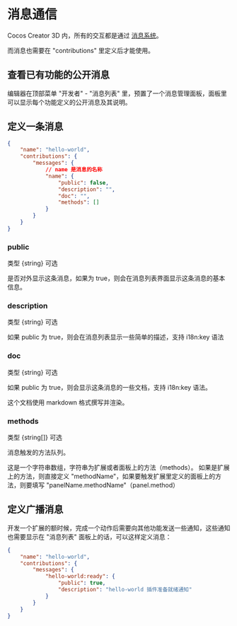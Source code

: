 # 消息通信

Cocos Creator 3D 内，所有的交互都是通过 [消息系统](./messages.md)。

而消息也需要在 "contributions" 里定义后才能使用。

## 查看已有功能的公开消息

编辑器在顶部菜单 "开发者" - "消息列表" 里，预置了一个消息管理面板，面板里可以显示每个功能定义的公开消息及其说明。

## 定义一条消息

```json
{
    "name": "hello-world",
    "contributions": {
        "messages": {
            // name 是消息的名称
            "name": {
                "public": false,
                "description": "",
                "doc": "",
                "methods": []
            }
        }
    }
}
```

### public 

类型 {string} 可选

是否对外显示这条消息，如果为 true，则会在消息列表界面显示这条消息的基本信息。

### description

类型 {string} 可选

如果 public 为 true，则会在消息列表显示一些简单的描述，支持 i18n:key 语法

### doc

类型 {string} 可选

如果 public 为 true，则会显示这条消息的一些文档，支持 i18n:key 语法。

这个文档使用 markdown 格式撰写并渲染。

### methods

类型 {string[]} 可选

消息触发的方法队列。

这是一个字符串数组，字符串为扩展或者面板上的方法（methods）。
如果是扩展上的方法，则直接定义 "methodName"，如果要触发扩展里定义的面板上的方法，则要填写 "panelName.methodName"（panel.method）

## 定义广播消息

开发一个扩展的额时候，完成一个动作后需要向其他功能发送一些通知，这些通知也需要显示在 "消息列表" 面板上的话，可以这样定义消息：

```json
{
    "name": "hello-world",
    "contributions": {
        "messages": {
            "hello-world:ready": {
                "public": true,
                "description": "hello-world 插件准备就绪通知"
            }
        }
    }
}
```